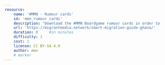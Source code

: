 ```yaml
---
resource:
    name: '#MMN - Rumour cards'
    id: 'mmn_rumour_cards'     
    description: "Download the #MMN Boardgame rumour cards in order to play."
    url: 'https://migrantmedia.network/smart-migration-guide-ghana/'
    duration: 0     #in minutes
    difficulty: 1
    cost: 1
    license: CC BY-SA 4.0
    author: mmn
    # marker
---
```

